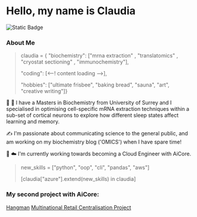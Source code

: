 # Hello, my name is Claudia
![Static Badge](https://img.shields.io/badge/AiCore-Claudia-orange?labelColor=FFCC33&color=00CCFF) 

### About Me

>claudia = {
    "biochemistry": ["mrna extraction" , "translatomics" , "cryostat sectioning" , "immunochemistry"],
>
>   "coding": [<--! content loading -->],
>
>   "hobbies": ["ultimate frisbee", "baking bread", "sauna", "art", "creative writing"]}

:dna: :brain: I have a Masters in Biochemistry from University of Surrey and I specialised in optimising cell-specific mRNA extraction techniques within a sub-set of cortical neurons to explore how different sleep states affect learning and memory.

:writing_hand: I'm passionate about communicating science to the general public, and am working on my biochemistry blog ('OMICS') when I have spare time!

:snake: :cloud: I'm currently working towards becoming a Cloud Engineer with AiCore. 

> new_skills = ["python", "oop", "cli", "pandas", "aws"]
> 
>[claudia["azure"].extend(new_skills) in claudia]

### My second project with AiCore:

[Hangman](https://github.com/Claudiomics/hangman.git)
[Multinational Retail Centralisation Project](https://github.com/Claudiomics/multinational-retail-data-centralisation-project.git)
